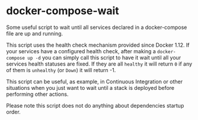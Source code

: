 
# docker-compose-wait

Some useful script to wait until all services declared in a docker-compose file are up and running.

This script uses the health check mechanism provided since Docker 1.12. If your services have a configured health check, after making a `docker-compose up -d` you can simply call this script to have it wait until all your services health statuses are fixed. If they are all `healthy` it will return `0` if any of them is `unhealthy` (or `Down`) it will return -1.

This script can be useful, as example, in Continuous Integration or other situations when you just want to wait until a stack is deployed before performing other actions.

<aside class="notice">
Please note this script does not do anything about dependencies startup order.
</aside>
